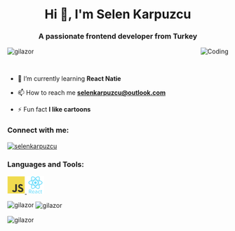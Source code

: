 <h1 align="center">Hi 👋, I'm Selen Karpuzcu</h1>
<h3 align="center">A passionate frontend developer from Turkey</h3>
<img align ="right" alt="Coding" width"200" height="400" src="https://cdn.dribbble.com/users/4055494/screenshots/15215756/media/d2b66c4ca0192aa26d103448b3d1518b.gif">

<p align="left"> <img src="https://komarev.com/ghpvc/?username=gilazor&label=Profile%20views&color=0e75b6&style=flat" alt="gilazor" /> </p>

<p align="left"> <a href="https://twitter.com/" target="blank"><img src="https://img.shields.io/twitter/follow/?logo=twitter&style=for-the-badge" alt="" /></a> </p>

- 🌱 I’m currently learning **React Natie**

- 📫 How to reach me **selenkarpuzcu@outlook.com**

- ⚡ Fun fact **I like cartoons**

<h3 align="left">Connect with me:</h3>
<p align="left">
<a href="https://instagram.com/selenkarpuzcu" target="blank"><img align="center" src="https://raw.githubusercontent.com/rahuldkjain/github-profile-readme-generator/master/src/images/icons/Social/instagram.svg" alt="selenkarpuzcu" height="30" width="40" /></a>
</p>

<h3 align="left">Languages and Tools:</h3>
<p align="left"> <a href="https://developer.mozilla.org/en-US/docs/Web/JavaScript" target="_blank" rel="noreferrer"> <img src="https://raw.githubusercontent.com/devicons/devicon/master/icons/javascript/javascript-original.svg" alt="javascript" width="40" height="40"/> </a> <a href="https://reactjs.org/" target="_blank" rel="noreferrer"> <img src="https://raw.githubusercontent.com/devicons/devicon/master/icons/react/react-original-wordmark.svg" alt="react" width="40" height="40"/> </a> </p>

<p><img align="left" src="https://github-readme-stats.vercel.app/api/top-langs?username=gilazor&show_icons=true&locale=en&layout=compact" alt="gilazor" /></p>

<p>&nbsp;<img align="center" src="https://github-readme-stats.vercel.app/api?username=gilazor&show_icons=true&locale=en" alt="gilazor" /></p>

<p><img align="center" src="https://github-readme-streak-stats.herokuapp.com/?user=gilazor&" alt="gilazor" /></p>
